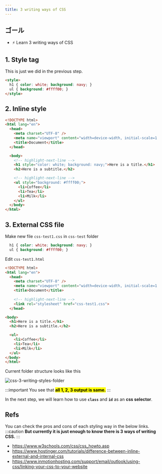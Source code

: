 ```yaml
---
title: 3 writing ways of CSS
---
```


## ゴール
  - ⚡ Learn 3 writing ways of CSS

## 1. Style tag

This is just we did in the previous step.

```html
<style>
  h1 { color: white; background: navy; }
  ul { background: #ffff00; }
</style>
```

## 2. Inline style

```html title="css-test1.html"
<!DOCTYPE html>
<html lang="en">
  <head>
    <meta charset="UTF-8" />
    <meta name="viewport" content="width=device-width, initial-scale=1.0" />
    <title>Document</title>
  </head>

  <body>
    <!-- highlight-next-line -->
    <h1 style="color: white; background: navy;">Here is a title.</h1>
    <h2>Here is a subtitle.</h2>

    <!-- highlight-next-line -->
    <ul style="background: #ffff00;">
      <li>Coffee</li>
      <li>Tea</li>
      <li>Milk</li>
    </ul>
  </body>
</html>
```

## 3. External CSS file

Make new file `css-test1.css` in `css-test` folder

```css title="css-test1.css"
  h1 { color: white; background: navy; }
  ul { background: #ffff00; }
```

Edit `css-test1.html`

```html title="css-test1.html"
<!DOCTYPE html>
<html lang="en">
  <head>
    <meta charset="UTF-8" />
    <meta name="viewport" content="width=device-width, initial-scale=1.0" />
    <title>Document</title>
  
    <!-- highlight-next-line -->
    <link rel="stylesheet" href="css-test1.css">
  </head>

<body>
  <h1>Here is a title.</h1>
  <h2>Here is a subtitle.</h2>

  <ul>
    <li>Coffee</li>
    <li>Tea</li>
    <li>Milk</li>
  </ul>
</body>
</html>
```

Current folder structure looks like this

![css-3-writing-styles-folder](../../img/2020-05-14-12-47-40.png)

:::important
You see that **<mark>all 1, 2, 3 output is same.</mark>**
:::

In the next step, we will learn how to use **`class`** and **`id`** as an **css selector**.


## Refs
You can check the pros and cons of each styling way in the below links.
:::caution
**But currently it is just enough to know there is 3 ways of writing CSS.**
:::

- https://www.w3schools.com/css/css_howto.asp
- https://www.hostinger.com/tutorials/difference-between-inline-external-and-internal-css
- https://www.inmotionhosting.com/support/email/outlook/using-css/linking-your-css-to-your-website